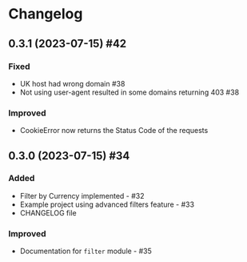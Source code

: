 # Changelog

## 0.3.1 (2023-07-15) #42

### Fixed

- UK host had wrong domain #38
- Not using user-agent resulted in some domains returning 403 #38

### Improved

- CookieError now returns the Status Code of the requests

## 0.3.0 (2023-07-15) #34

### Added

- Filter by Currency implemented - #32
- Example project using advanced filters feature - #33
- CHANGELOG file

### Improved

- Documentation for `filter` module - #35
